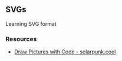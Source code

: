 ## SVGs 

Learning SVG format


### Resources
- [Draw Pictures with Code - solarpunk.cool](https://solarpunk.cool/zines/draw-with-code/index.html)